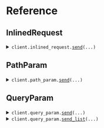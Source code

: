 # Reference
## InlinedRequest
<details><summary><code>client.inlined_request.<a href="src/seed/inlined_request/client.py">send</a>(...)</code></summary>
<dl>
<dd>

#### 🔌 Usage

<dl>
<dd>

<dl>
<dd>

```python
from seed import SeedEnum

client = SeedEnum(
    base_url="https://yourhost.com/path/to/api",
)
client.inlined_request.send(
    operand=">",
    operand_or_color="red",
)

```
</dd>
</dl>
</dd>
</dl>

#### ⚙️ Parameters

<dl>
<dd>

<dl>
<dd>

**operand:** `Operand` 
    
</dd>
</dl>

<dl>
<dd>

**operand_or_color:** `ColorOrOperand` 
    
</dd>
</dl>

<dl>
<dd>

**maybe_operand:** `typing.Optional[Operand]` 
    
</dd>
</dl>

<dl>
<dd>

**maybe_operand_or_color:** `typing.Optional[ColorOrOperand]` 
    
</dd>
</dl>

<dl>
<dd>

**request_options:** `typing.Optional[RequestOptions]` — Request-specific configuration.
    
</dd>
</dl>
</dd>
</dl>


</dd>
</dl>
</details>

## PathParam
<details><summary><code>client.path_param.<a href="src/seed/path_param/client.py">send</a>(...)</code></summary>
<dl>
<dd>

#### 🔌 Usage

<dl>
<dd>

<dl>
<dd>

```python
from seed import SeedEnum

client = SeedEnum(
    base_url="https://yourhost.com/path/to/api",
)
client.path_param.send(
    operand=">",
    operand_or_color="red",
)

```
</dd>
</dl>
</dd>
</dl>

#### ⚙️ Parameters

<dl>
<dd>

<dl>
<dd>

**operand:** `Operand` 
    
</dd>
</dl>

<dl>
<dd>

**operand_or_color:** `ColorOrOperand` 
    
</dd>
</dl>

<dl>
<dd>

**request_options:** `typing.Optional[RequestOptions]` — Request-specific configuration.
    
</dd>
</dl>
</dd>
</dl>


</dd>
</dl>
</details>

## QueryParam
<details><summary><code>client.query_param.<a href="src/seed/query_param/client.py">send</a>(...)</code></summary>
<dl>
<dd>

#### 🔌 Usage

<dl>
<dd>

<dl>
<dd>

```python
from seed import SeedEnum

client = SeedEnum(
    base_url="https://yourhost.com/path/to/api",
)
client.query_param.send(
    operand=">",
    operand_or_color="red",
)

```
</dd>
</dl>
</dd>
</dl>

#### ⚙️ Parameters

<dl>
<dd>

<dl>
<dd>

**operand:** `Operand` 
    
</dd>
</dl>

<dl>
<dd>

**operand_or_color:** `ColorOrOperand` 
    
</dd>
</dl>

<dl>
<dd>

**maybe_operand:** `typing.Optional[Operand]` 
    
</dd>
</dl>

<dl>
<dd>

**maybe_operand_or_color:** `typing.Optional[ColorOrOperand]` 
    
</dd>
</dl>

<dl>
<dd>

**request_options:** `typing.Optional[RequestOptions]` — Request-specific configuration.
    
</dd>
</dl>
</dd>
</dl>


</dd>
</dl>
</details>

<details><summary><code>client.query_param.<a href="src/seed/query_param/client.py">send_list</a>(...)</code></summary>
<dl>
<dd>

#### 🔌 Usage

<dl>
<dd>

<dl>
<dd>

```python
from seed import SeedEnum

client = SeedEnum(
    base_url="https://yourhost.com/path/to/api",
)
client.query_param.send_list(
    operand=">",
    maybe_operand=">",
    operand_or_color="red",
)

```
</dd>
</dl>
</dd>
</dl>

#### ⚙️ Parameters

<dl>
<dd>

<dl>
<dd>

**operand:** `typing.Union[Operand, typing.Sequence[Operand]]` 
    
</dd>
</dl>

<dl>
<dd>

**operand_or_color:** `typing.Union[ColorOrOperand, typing.Sequence[ColorOrOperand]]` 
    
</dd>
</dl>

<dl>
<dd>

**maybe_operand:** `typing.Optional[typing.Union[Operand, typing.Sequence[Operand]]]` 
    
</dd>
</dl>

<dl>
<dd>

**maybe_operand_or_color:** `typing.Optional[typing.Union[ColorOrOperand, typing.Sequence[ColorOrOperand]]]` 
    
</dd>
</dl>

<dl>
<dd>

**request_options:** `typing.Optional[RequestOptions]` — Request-specific configuration.
    
</dd>
</dl>
</dd>
</dl>


</dd>
</dl>
</details>

